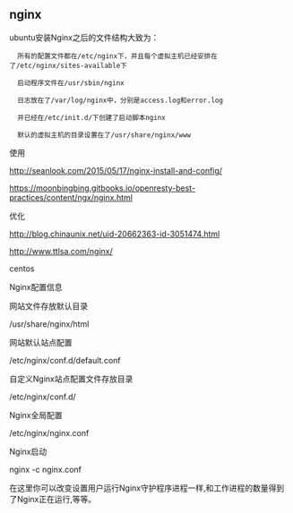 ## nginx

ubuntu安装Nginx之后的文件结构大致为：

```
  所有的配置文件都在/etc/nginx下，并且每个虚拟主机已经安排在了/etc/nginx/sites-available下

  启动程序文件在/usr/sbin/nginx

  日志放在了/var/log/nginx中，分别是access.log和error.log

  并已经在/etc/init.d/下创建了启动脚本nginx

  默认的虚拟主机的目录设置在了/usr/share/nginx/www

```

使用

http://seanlook.com/2015/05/17/nginx-install-and-config/

<https://moonbingbing.gitbooks.io/openresty-best-practices/content/ngx/nginx.html>

优化

<http://blog.chinaunix.net/uid-20662363-id-3051474.html>

<http://www.ttlsa.com/nginx/>

centos

Nginx配置信息

网站文件存放默认目录

/usr/share/nginx/html

网站默认站点配置

/etc/nginx/conf.d/default.conf

自定义Nginx站点配置文件存放目录

/etc/nginx/conf.d/

Nginx全局配置

/etc/nginx/nginx.conf

Nginx启动

nginx -c nginx.conf


在这里你可以改变设置用户运行Nginx守护程序进程一样,和工作进程的数量得到了Nginx正在运行,等等。 